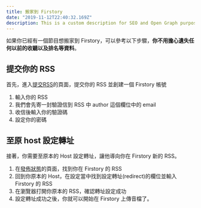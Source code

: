 ```yaml
---
title: 搬家到 Firstory
date: "2019-11-12T22:40:32.169Z"
description: This is a custom description for SEO and Open Graph purposes, rather than the default generated excerpt. Simply add a description field to the frontmatter.
---
```

如果你已經有一個節目想搬家到 Firstory，可以參考以下步驟，**你不用擔心遺失任何以前的收聽以及排名等資料**。

## 提交你的 RSS

首先，進入[提交RSS](https://open.firstory.me/submit-rss)的頁面，提交你的 RSS 並創建一個 Firstory 帳號

1. 輸入你的 RSS
2. 我們會先寄一封驗證信到 RSS 中 author 這個欄位中的 email
3. 收信後輸入你的驗證碼
4. 設定你的密碼

## 至原 host 設定轉址

接著，你需要至原本的 Host 設定轉址，讓他導向你在 Firstory 新的 RSS。

1. 在[發佈狀態](https://open.firstory.me/distribution)的頁面，找到你在 Firstory 的 RSS
2. 回到你原本的 Host，在設定當中找到設定轉址(redirect)的欄位並輸入 Firstory 的 RSS
3. 在瀏覽器打開你原本的 RSS，確認轉址設定成功
4. 設定轉址成功之後，你就可以開始在 Firstory 上傳音檔了。
